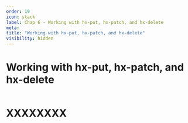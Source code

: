 ```yaml
---
order: 19
icon: stack
label: Chap 6 - Working with hx-put, hx-patch, and hx-delete
meta:
title: "Working with hx-put, hx-patch, and hx-delete"
visibility: hidden
---
```

# Working with hx-put, hx-patch, and hx-delete

![]()

# XXXXXXXX


